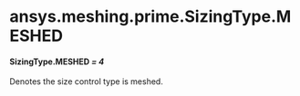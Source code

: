 # ansys.meshing.prime.SizingType.MESHED

<a id="ansys.meshing.prime.SizingType.MESHED"></a>

#### SizingType.MESHED *= 4*

Denotes the size control type is meshed.

<!-- !! processed by numpydoc !! -->
